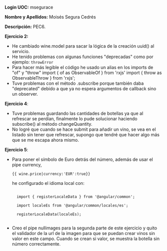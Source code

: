 **Login UOC:** msegurace

**Nombre y Apellidos:** Moisés Segura Cedrés

**Descripción:** PEC6.

**Ejercicio 2:** 
* He cambiado wine.model para sacar la lógica de la creación uuid() al servicio.
* He tenido problemas con algunas funciones "deprecadas" como por ejemplo: `throwError`
* Para hacer más legible el código he usado un alias en los imports de "of" y "throw" 
import { of as ObservableOf } from 'rxjs'
import { throw as ObservableThrow } from 'rxjs'; 
* Tuve problemas con el método .subscribe porque también daba "deprecated" debido a que ya no espera argumentos de callback sino un observer.


**Ejercicio 4**:
* Tuve problemas guardando las cantidades de botellas ya que al refrescar se perdían, finalmente lo pude solucionar haciendo subscribe() al método changeQuantity.
* No logré que cuando se hace submit para añadir un vino, se vea en el listado sin tener que refrescar, supongo que tendré que hacer algo más que se me escapa ahora mismo.

**Ejercicio 5**:
* Para poner el símbolo de Euro detrás del número, además de usar el pipe currency, 
  
    <code>{{ wine.price|currency:'EUR':true}}</code>
  
  he configurado el idioma local con:

    <code>
    import { registerLocaleData } from '@angular/common';<br/>
    import localeEs from '@angular/common/locales/es';<br/>
    registerLocaleData(localeEs);
    </code>

* Creo el pipe nullimages para la segunda parte de este ejercicio y quito el validador de la url de la imagen para que se puedan crear vinos sin valor en este campo. Cuando se crean si valor, se muestra la botella sin número correctamente.

 